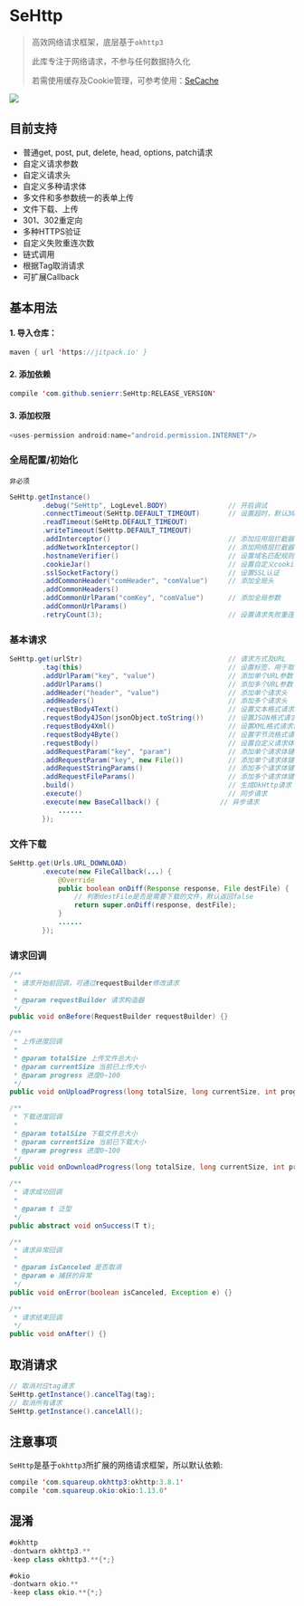 # SeHttp

> 高效网络请求框架，底层基于`okhttp3`
>
> 此库专注于网络请求，不参与任何数据持久化
>
> 若需使用缓存及Cookie管理，可参考使用：[SeCache](https://github.com/senierr/SeCache)

[![](https://jitpack.io/v/senierr/SeHttp.svg)](https://jitpack.io/#senierr/SeHttp)

## 目前支持
* 普通get, post, put, delete, head, options, patch请求
* 自定义请求参数
* 自定义请求头
* 自定义多种请求体
* 多文件和多参数统一的表单上传
* 文件下载、上传
* 301、302重定向
* 多种HTTPS验证
* 自定义失败重连次数
* 链式调用
* 根据Tag取消请求
* 可扩展Callback

## 基本用法

#### 1. 导入仓库：

```java
maven { url 'https://jitpack.io' }
```

#### 2. 添加依赖

```java
compile 'com.github.senierr:SeHttp:RELEASE_VERSION'
```

#### 3. 添加权限

```java
<uses-permission android:name="android.permission.INTERNET"/>
```

### 全局配置/初始化

`非必须`

```java
SeHttp.getInstance()
        .debug("SeHttp", LogLevel.BODY)               // 开启调试
        .connectTimeout(SeHttp.DEFAULT_TIMEOUT)       // 设置超时，默认30秒
        .readTimeout(SeHttp.DEFAULT_TIMEOUT)
        .writeTimeout(SeHttp.DEFAULT_TIMEOUT)
        .addInterceptor()                             // 添加应用层拦截器
        .addNetworkInterceptor()                      // 添加网络层拦截器
        .hostnameVerifier()                           // 设置域名匹配规则
        .cookieJar()                                  // 设置自定义cookie管理
        .sslSocketFactory()                           // 设置SSL认证
        .addCommonHeader("comHeader", "comValue")     // 添加全局头
        .addCommonHeaders()
        .addCommonUrlParam("comKey", "comValue")      // 添加全局参数
        .addCommonUrlParams()
        .retryCount(3);                               // 设置请求失败重连次数，默认不重连（0次）
```

### 基本请求

```java
SeHttp.get(urlStr)                                    // 请求方式及URL
        .tag(this)                                    // 设置标签，用于取消请求
        .addUrlParam("key", "value")                  // 添加单个URL参数
        .addUrlParams()                               // 添加多个URL参数
        .addHeader("header", "value")                 // 添加单个请求头
        .addHeaders()                                 // 添加多个请求头
        .requestBody4Text()                           // 设置文本格式请求体
        .requestBody4JSon(jsonObject.toString())      // 设置JSON格式请求体
        .requestBody4Xml()                            // 设置XML格式请求体
        .requestBody4Byte()                           // 设置字节流格式请求提
        .requestBody()                                // 设置自定义请求体
        .addRequestParam("key", "param")              // 添加单个请求体键值对（字符串）
        .addRequestParam("key", new File())           // 添加单个请求体键值对（文件）
        .addRequestStringParams()                     // 添加多个请求体键值对（字符串）
        .addRequestFileParams()                       // 添加多个请求体键值对（文件）
        .build()                                      // 生成OkHttp请求
        .execute()                                    // 同步请求
        .execute(new BaseCallback() {               // 异步请求
            ......
        });
```

### 文件下载

```java
SeHttp.get(Urls.URL_DOWNLOAD)
        .execute(new FileCallback(...) {
            @Override
            public boolean onDiff(Response response, File destFile) {
                // 判断destFile是否是需要下载的文件，默认返回false
                return super.onDiff(response, destFile);
            }
            ......
        });
```

### 请求回调

```java
/**
 * 请求开始前回调，可通过requestBuilder修改请求
 *
 * @param requestBuilder 请求构造器
 */
public void onBefore(RequestBuilder requestBuilder) {}

/**
 * 上传进度回调
 *
 * @param totalSize 上传文件总大小
 * @param currentSize 当前已上传大小
 * @param progress 进度0~100
 */
public void onUploadProgress(long totalSize, long currentSize, int progress) {}

/**
 * 下载进度回调
 *
 * @param totalSize 下载文件总大小
 * @param currentSize 当前已下载大小
 * @param progress 进度0~100
 */
public void onDownloadProgress(long totalSize, long currentSize, int progress) {}

/**
 * 请求成功回调
 *
 * @param t 泛型
 */
public abstract void onSuccess(T t);

/**
 * 请求异常回调
 *
 * @param isCanceled 是否取消
 * @param e 捕获的异常
 */
public void onError(boolean isCanceled, Exception e) {}

/**
 * 请求结束回调
 */
public void onAfter() {}
```

## 取消请求

```java
// 取消对应tag请求
SeHttp.getInstance().cancelTag(tag);
// 取消所有请求
SeHttp.getInstance().cancelAll();
```

## 注意事项

`SeHttp`是基于`okhttp3`所扩展的网络请求框架，所以默认依赖:

```java
compile 'com.squareup.okhttp3:okhttp:3.8.1'
compile 'com.squareup.okio:okio:1.13.0'
```

## 混淆

```java
#okhttp
-dontwarn okhttp3.**
-keep class okhttp3.**{*;}

#okio
-dontwarn okio.**
-keep class okio.**{*;}
```
